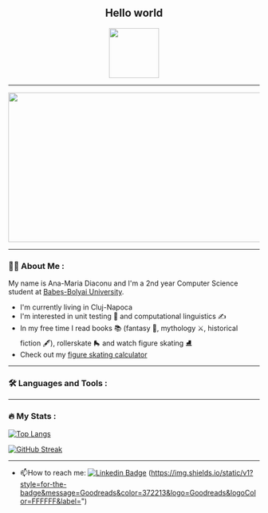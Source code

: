 

<div id="header" align="center">
    <h2> <b> Hello world </b> </h2>
    <img src="https://media.giphy.com/media/cXRew6iGi0cLZSl76j/giphy.gif" width="100"/>
</div>

---

<div align="center">
    <img src="https://media.giphy.com/media/LMcB8XospGZO8UQq87/giphy.gif" width="600" height="300"/>
</div>

---

### 👩‍💻 About Me :

My name is Ana-Maria Diaconu and I'm a 2nd year Computer Science student at [Babeș-Bolyai University](http://www.cs.ubbcluj.ro/).

- I'm currently living in Cluj-Napoca
- I'm interested in unit testing 📝 and computational linguistics ✍️
- In my free time I read books 📚 (fantasy 🧚, mythology ⚔️, historical fiction 🖋️), rollerskate 🛼 and watch figure skating ⛸️
- Check out my [figure skating calculator](https://github.com/DiaconuAna/FS-Score)

---

### :hammer_and_wrench: Languages and Tools :

---

### :fire: My Stats :
[![Top Langs](https://github-readme-stats.vercel.app/api/top-langs/?username=DiaconuAna&layout=compact&theme=omni)](https://github.com/anuraghazra/github-readme-stats)

[![GitHub Streak](https://github-readme-streak-stats.herokuapp.com/?user=DenverCoder1&theme=omni)](https://git.io/streak-stats)

---
- :mailbox:How to reach me: 
[![Linkedin Badge](https://img.shields.io/badge/-kakbar-blue?style=flat&logo=Linkedin&logoColor=white)](https://www.linkedin.com/in/ana-maria-diaconu-74a72722b/)
(https://img.shields.io/static/v1?style=for-the-badge&message=Goodreads&color=372213&logo=Goodreads&logoColor=FFFFFF&label=")



<!--
**DiaconuAna/DiaconuAna** is a ✨ _special_ ✨ repository because its `README.md` (this file) appears on your GitHub profile.

Here are some ideas to get you started:

- 🔭 I’m currently working on ...
- 🌱 I’m currently learning ...
- 👯 I’m looking to collaborate on ...
- 🤔 I’m looking for help with ...
- 💬 Ask me about ...
- 📫 How to reach me: ...
- 😄 Pronouns: ...
- ⚡ Fun fact: ...
-->
